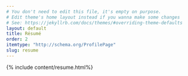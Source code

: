 ```yaml
---
# You don't need to edit this file, it's empty on purpose.
# Edit theme's home layout instead if you wanna make some changes
# See: https://jekyllrb.com/docs/themes/#overriding-theme-defaults
layout: default
title: Résumé
order: 2
itemtype: "http://schema.org/ProfilePage"
slug: resume
---
```


{% include content/resume.html%}
